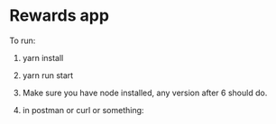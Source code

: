 Rewards app
===========

To run:

1. yarn install

2. yarn run start

3. Make sure you have node installed, any version after 6 should do.

4. in postman or curl or something:

